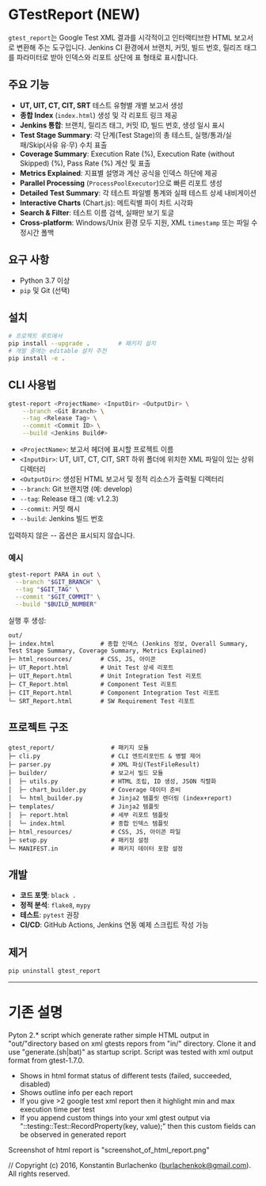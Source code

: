 # GTestReport (NEW)

`gtest_report`는 Google Test XML 결과를 시각적이고 인터랙티브한 HTML 보고서로 변환해 주는 도구입니다. Jenkins CI 환경에서 브랜치, 커밋, 빌드 번호, 릴리즈 태그를 파라미터로 받아 인덱스와 리포트 상단에 표 형태로 표시합니다.

## 주요 기능

- **UT, UIT, CT, CIT, SRT** 테스트 유형별 개별 보고서 생성  
- **종합 Index** (`index.html`) 생성 및 각 리포트 링크 제공  
- **Jenkins 통합**: 브랜치, 릴리즈 태그, 커밋 ID, 빌드 번호, 생성 일시 표시  
- **Test Stage Summary**: 각 단계(Test Stage)의 총 테스트, 실행/통과/실패/Skip(사유 유·무) 수치 표출  
- **Coverage Summary**: Execution Rate (%), Execution Rate (without Skipped) (%), Pass Rate (%) 계산 및 표출  
- **Metrics Explained**: 지표별 설명과 계산 공식을 인덱스 하단에 제공  
- **Parallel Processing** (`ProcessPoolExecutor`)으로 빠른 리포트 생성  
- **Detailed Test Summary**: 각 테스트 파일별 통계와 실패 테스트 상세 내비게이션  
- **Interactive Charts** (Chart.js): 메트릭별 파이 차트 시각화  
- **Search & Filter**: 테스트 이름 검색, 실패만 보기 토글  
- **Cross-platform**: Windows/Unix 환경 모두 지원, XML `timestamp` 또는 파일 수정시간 폴백

## 요구 사항

- Python 3.7 이상  
- `pip` 및 Git (선택)

## 설치

```bash
# 프로젝트 루트에서
pip install --upgrade .        # 패키지 설치
# 개발 중에는 editable 설치 추천
pip install -e .
```

## CLI 사용법

```bash
gtest-report <ProjectName> <InputDir> <OutputDir> \
    --branch <Git Branch> \
    --tag <Release Tag> \
    --commit <Commit ID> \
    --build <Jenkins Build#>
```

- `<ProjectName>`: 보고서 헤더에 표시할 프로젝트 이름  
- `<InputDir>`: UT, UIT, CT, CIT, SRT 하위 폴더에 위치한 XML 파일이 있는 상위 디렉터리  
- `<OutputDir>`: 생성된 HTML 보고서 및 정적 리소스가 출력될 디렉터리  
- `--branch`: Git 브랜치명 (예: develop)  
- `--tag`: Release 태그 (예: v1.2.3)  
- `--commit`: 커밋 해시  
- `--build`: Jenkins 빌드 번호

입력하지 않은 -- 옵션은 표시되지 않습니다.

### 예시

```bash
gtest-report PARA in out \
  --branch "$GIT_BRANCH" \
  --tag "$GIT_TAG" \
  --commit "$GIT_COMMIT" \
  --build "$BUILD_NUMBER"
```

실행 후 생성:

```
out/
├─ index.html             # 종합 인덱스 (Jenkins 정보, Overall Summary, Test Stage Summary, Coverage Summary, Metrics Explained)
├─ html_resources/        # CSS, JS, 아이콘
├─ UT_Report.html         # Unit Test 상세 리포트
├─ UIT_Report.html        # Unit Integration Test 리포트
├─ CT_Report.html         # Component Test 리포트
├─ CIT_Report.html        # Component Integration Test 리포트
└─ SRT_Report.html        # SW Requirement Test 리포트
```

## 프로젝트 구조

```
gtest_report/                # 패키지 모듈
├─ cli.py                    # CLI 엔트리포인트 & 병렬 제어
├─ parser.py                 # XML 파싱(TestFileResult)
├─ builder/                  # 보고서 빌드 모듈
│  ├─ utils.py               # HTML 조립, ID 생성, JSON 직렬화
│  ├─ chart_builder.py       # Coverage 데이터 준비
│  └─ html_builder.py        # Jinja2 템플릿 렌더링 (index+report)
├─ templates/                # Jinja2 템플릿
│  ├─ report.html            # 세부 리포트 템플릿
│  └─ index.html             # 종합 인덱스 템플릿
├─ html_resources/           # CSS, JS, 아이콘 파일
├─ setup.py                  # 패키징 설정
└─ MANIFEST.in               # 패키지 데이터 포함 설정
```

## 개발

- **코드 포맷**: `black .`  
- **정적 분석**: `flake8`, `mypy`  
- **테스트**: `pytest` 권장  
- **CI/CD**: GitHub Actions, Jenkins 연동 예제 스크립트 작성 가능

## 제거

```bash
pip uninstall gtest_report
```

---
# 기존 설명
Pyton 2.* script which generate rather simple HTML output in "out/"directory based on xml gtests repors from "in/" directory.
Clone it and use "generate.(sh|bat)" as startup script. Script was tested with xml output format from gtest-1.7.0.

* Shows in html format status of different tests (failed, succeeded, disabled)
* Shows outline info per each report
* If you give >2 google test xml report then it highlight min and max execution time per test
* If you append custom things into your xml gtest output via "::testing::Test::RecordProperty(key, value);" then this custom fields can be observed in generated report

Screenshot of html report is "screenshot_of_html_report.png"

// Copyright (c) 2016, Konstantin Burlachenko (burlachenkok@gmail.com).  All rights reserved.
